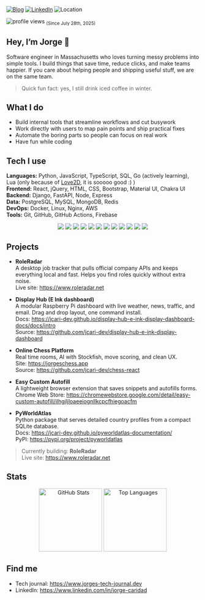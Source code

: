 <p align="center">

[![Blog](https://img.shields.io/badge/Blog-Jorge%27s%20Tech%20Journal-1f6feb?logo=read.cv)](https://www.jorges-tech-journal.dev/)
[![LinkedIn](https://img.shields.io/badge/LinkedIn-Connect-0a66c2?logo=linkedin&logoColor=white)](https://www.linkedin.com/in/jorge-caridad)
![Location](https://img.shields.io/badge/Location-Massachusetts-2ea043)

</p>

<img src="https://komarev.com/ghpvc/?username=jcari-dev&label=Profile%20views&color=0e75b6&style=flat" alt="profile views" /> <sub>(Since July 28th, 2025)</sub>


## Hey, I’m Jorge 👋

Software engineer in Massachusetts who loves turning messy problems into simple tools. I build things that save time, reduce clicks, and make teams happier. If you care about helping people and shipping useful stuff, we are on the same team.

> Quick fun fact: yes, I still drink iced coffee in winter.

## What I do
- Build internal tools that streamline workflows and cut busywork
- Work directly with users to map pain points and ship practical fixes
- Automate the boring parts so people can focus on real work
- Have fun while coding

## Tech I use
**Languages:** Python, JavaScript, TypeScript, SQL, Go (actively learning), Lua (only because of [Love2D](https://love2d.org), it is sooooo good :) )  
**Frontend:** React, jQuery, HTML, CSS, Bootstrap, Material UI, Chakra UI  
**Backend:** Django, FastAPI, Node, Express  
**Data:** PostgreSQL, MySQL, MongoDB, Redis  
**DevOps:** Docker, Linux, Nginx, AWS  
**Tools:** Git, GitHub, GitHub Actions, Firebase

<p align="center">
  <img src="https://img.shields.io/badge/Python-3776ab?logo=python&logoColor=white" />
  <img src="https://img.shields.io/badge/Django-092e20?logo=django&logoColor=white" />
  <img src="https://img.shields.io/badge/React-20232a?logo=react&logoColor=61DAFB" />
  <img src="https://img.shields.io/badge/TypeScript-3178c6?logo=typescript&logoColor=white" />
  <img src="https://img.shields.io/badge/Go-00ADD8?logo=go&logoColor=white" />
  <img src="https://img.shields.io/badge/Lua-2C2D72?logo=lua&logoColor=white" />
  <a href="https://love2d.org"><img src="https://img.shields.io/badge/Love2D-000000" /></a>
  <img src="https://img.shields.io/badge/PostgreSQL-4169e1?logo=postgresql&logoColor=white" />
  <img src="https://img.shields.io/badge/Redis-DC382D?logo=redis&logoColor=white" />
  <img src="https://img.shields.io/badge/Docker-2496ed?logo=docker&logoColor=white" />
  <img src="https://img.shields.io/badge/Linux-000000?logo=linux&logoColor=white" />
  <img src="https://img.shields.io/badge/AWS-232f3e?logo=amazon-aws&logoColor=white" />
</p>

## Projects
- **RoleRadar**  
  A desktop job tracker that pulls official company APIs and keeps everything local and fast. Helps you find roles quickly without extra noise.  
  Live site: https://www.roleradar.net

- **Display Hub (E Ink dashboard)**  
  A modular Raspberry Pi dashboard with live weather, news, traffic, and email. Drag and drop layout, one command install.  
  Docs: https://jcari-dev.github.io/display-hub-e-ink-display-dashboard-docs/docs/intro  
  Source: https://github.com/jcari-dev/display-hub-e-ink-display-dashboard

- **Online Chess Platform**  
  Real time rooms, AI with Stockfish, move scoring, and clean UX.  
  Site: https://jorgeschess.app  
  Source: https://github.com/jcari-dev/chess-react

- **Easy Custom Autofill**  
  A lightweight browser extension that saves snippets and autofills forms.  
  Chrome Web Store: https://chromewebstore.google.com/detail/easy-custom-autofill/ilhgjljloaeeiognllkcpcfhiegoacfm

- **PyWorldAtlas**  
  Python package that serves detailed country profiles from a compact SQLite database.  
  Docs: https://jcari-dev.github.io/pyworldatlas-documentation/  
  PyPI: https://pypi.org/project/pyworldatlas  

> Currently building: **RoleRadar**  
> Live site: https://www.roleradar.net

## Stats
<div align="center">

  <img height="165" src="https://github-readme-stats.vercel.app/api?username=jcari-dev&show_icons=true&hide_title=true&rank_icon=github&include_all_commits=true&theme=transparent&hide_border=true" alt="GitHub Stats" />

  <img height="165" src="https://github-readme-stats.vercel.app/api/top-langs/?username=jcari-dev&layout=compact&langs_count=8&theme=transparent&hide_border=true" alt="Top Languages" />

</div>

## Find me
- Tech journal: https://www.jorges-tech-journal.dev  
- LinkedIn: https://www.linkedin.com/in/jorge-caridad  
